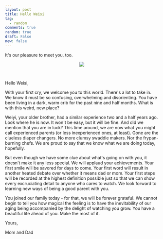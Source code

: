 ```yaml
---
layout: post
title: Hello Weisi
tag:
  - random
comments: true
random: true
draft: False
new: false
---
```


It's our pleasure to meet you, too.

<p float="left" align="middle">
  <img src="https://shawenyao.github.io/Photos/Random/wg.jpg"/>
</p>

<br>

Hello Weisi,

With your first cry, we welcome you to this world. There's a lot to take in. We know it must be so confusing, overwhelming and disorienting. You have been living in a dark, warm crib for the past nine and half months. What is with this weird, new place?

Weiyi, your older brother, had a similar experience two and a half years ago. Look where he is now. It won't be easy, but it will be fine. And did we mention that you are in luck? This time around, we are now what you might call experienced parents (or less inexperienced ones, at least). Gone are the clueless diaper changers. No more clumsy swaddle makers. Nor the frypan-burning chefs. We are proud to say that we know what we are doing today, hopefully.

But even though we have some clue about what's going on with you, it doesn't make it any less special. We will applaud your achievements. Your first smile will be savored for days to come. Your first word will result in another heated debate over whether it means dad or mom. Your first steps will be recorded at the highest definition possible just so that we can show every excruciating detail to anyone who cares to watch. We look forward to learning new ways of being a good parent with you.

You joined our family today - for that, we will be forever grateful. We cannot begin to tell you how magical the feeling is to have the inevitability of our aging being accompanied by the delight of watching you grow. You have a beautiful life ahead of you. Make the most of it. 

Yours,

Mom and Dad
